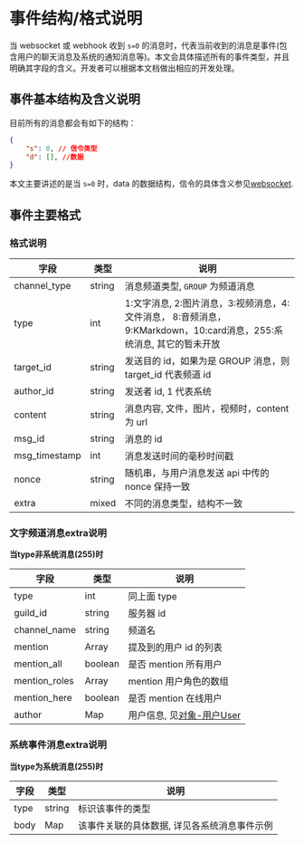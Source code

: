 # 事件结构/格式说明

当 websocket 或 webhook 收到 `s=0` 的消息时，代表当前收到的消息是事件(包含用户的聊天消息及系统的通知消息等)。本文会具体描述所有的事件类型，并且明确其字段的含义。开发者可以根据本文档做出相应的开发处理。

## 事件基本结构及含义说明

目前所有的消息都会有如下的结构：

```json
{
    "s": 0, // 信令类型
    "d": [], //数据
}
```

本文主要讲述的是当 `s=0` 时，data 的数据结构，信令的具体含义参见[websocket](https://developer.kaiheila.cn/doc/websocket).

## 事件主要格式

### 格式说明

| 字段          | 类型   | 说明                                                         |
| ------------- | ------ | ------------------------------------------------------------ |
| channel_type  | string | 消息频道类型, `GROUP` 为频道消息                             |
| type          | int    | 1:文字消息, 2:图片消息，3:视频消息，4:文件消息， 8:音频消息，9:KMarkdown，10:card消息，255:系统消息, 其它的暂未开放 |
| target_id     | string | 发送目的 id，如果为是 GROUP 消息，则 target_id 代表频道 id   |
| author_id     | string | 发送者 id, 1 代表系统                                        |
| content       | string | 消息内容, 文件，图片，视频时，content 为 url                 |
| msg_id        | string | 消息的 id                                                    |
| msg_timestamp | int    | 消息发送时间的毫秒时间戳                                     |
| nonce         | string | 随机串，与用户消息发送 api 中传的 nonce 保持一致             |
| extra         | mixed  | 不同的消息类型，结构不一致                                   |

### 文字频道消息extra说明

**当type非系统消息(255)时**

| 字段          | 类型    | 说明                                                         |
| ------------- | ------- | ------------------------------------------------------------ |
| type          | int     | 同上面 type                                                  |
| guild_id      | string  | 服务器 id                                                    |
| channel_name  | string  | 频道名                                                       |
| mention       | Array   | 提及到的用户 id 的列表                                       |
| mention_all   | boolean | 是否 mention 所有用户                                        |
| mention_roles | Array   | mention 用户角色的数组                                       |
| mention_here  | boolean | 是否 mention 在线用户                                        |
| author        | Map     | 用户信息, 见[对象-用户User](https://developer.kaiheila.cn/doc/objects#用户User) |

### 系统事件消息extra说明

**当type为系统消息(255)时**

| 字段 | 类型   | 说明                                         |
| ---- | ------ | -------------------------------------------- |
| type | string | 标识该事件的类型                             |
| body | Map    | 该事件关联的具体数据, 详见各系统消息事件示例 |


## 